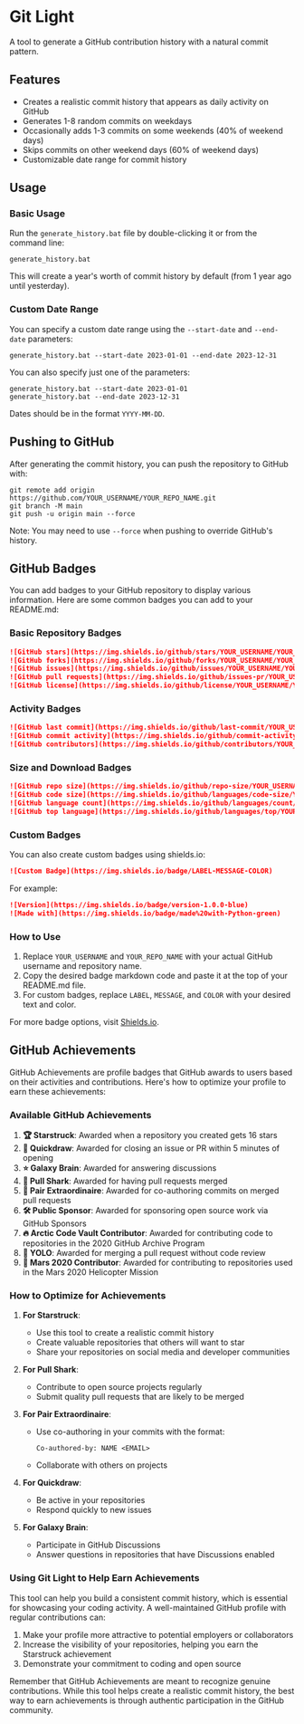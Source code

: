# Git Light

A tool to generate a GitHub contribution history with a natural commit pattern.

## Features

- Creates a realistic commit history that appears as daily activity on GitHub
- Generates 1-8 random commits on weekdays
- Occasionally adds 1-3 commits on some weekends (40% of weekend days)
- Skips commits on other weekend days (60% of weekend days)
- Customizable date range for commit history

## Usage

### Basic Usage

Run the `generate_history.bat` file by double-clicking it or from the command line:

```
generate_history.bat
```

This will create a year's worth of commit history by default (from 1 year ago until yesterday).

### Custom Date Range

You can specify a custom date range using the `--start-date` and `--end-date` parameters:

```
generate_history.bat --start-date 2023-01-01 --end-date 2023-12-31
```

You can also specify just one of the parameters:

```
generate_history.bat --start-date 2023-01-01
generate_history.bat --end-date 2023-12-31
```

Dates should be in the format `YYYY-MM-DD`.

## Pushing to GitHub

After generating the commit history, you can push the repository to GitHub with:

```
git remote add origin https://github.com/YOUR_USERNAME/YOUR_REPO_NAME.git
git branch -M main
git push -u origin main --force
```

Note: You may need to use `--force` when pushing to override GitHub's history.

## GitHub Badges

You can add badges to your GitHub repository to display various information. Here are some common badges you can add to your README.md:

### Basic Repository Badges

```markdown
![GitHub stars](https://img.shields.io/github/stars/YOUR_USERNAME/YOUR_REPO_NAME)
![GitHub forks](https://img.shields.io/github/forks/YOUR_USERNAME/YOUR_REPO_NAME)
![GitHub issues](https://img.shields.io/github/issues/YOUR_USERNAME/YOUR_REPO_NAME)
![GitHub pull requests](https://img.shields.io/github/issues-pr/YOUR_USERNAME/YOUR_REPO_NAME)
![GitHub license](https://img.shields.io/github/license/YOUR_USERNAME/YOUR_REPO_NAME)
```

### Activity Badges

```markdown
![GitHub last commit](https://img.shields.io/github/last-commit/YOUR_USERNAME/YOUR_REPO_NAME)
![GitHub commit activity](https://img.shields.io/github/commit-activity/m/YOUR_USERNAME/YOUR_REPO_NAME)
![GitHub contributors](https://img.shields.io/github/contributors/YOUR_USERNAME/YOUR_REPO_NAME)
```

### Size and Download Badges

```markdown
![GitHub repo size](https://img.shields.io/github/repo-size/YOUR_USERNAME/YOUR_REPO_NAME)
![GitHub code size](https://img.shields.io/github/languages/code-size/YOUR_USERNAME/YOUR_REPO_NAME)
![GitHub language count](https://img.shields.io/github/languages/count/YOUR_USERNAME/YOUR_REPO_NAME)
![GitHub top language](https://img.shields.io/github/languages/top/YOUR_USERNAME/YOUR_REPO_NAME)
```

### Custom Badges

You can also create custom badges using shields.io:

```markdown
![Custom Badge](https://img.shields.io/badge/LABEL-MESSAGE-COLOR)
```

For example:
```markdown
![Version](https://img.shields.io/badge/version-1.0.0-blue)
![Made with](https://img.shields.io/badge/made%20with-Python-green)
```

### How to Use

1. Replace `YOUR_USERNAME` and `YOUR_REPO_NAME` with your actual GitHub username and repository name.
2. Copy the desired badge markdown code and paste it at the top of your README.md file.
3. For custom badges, replace `LABEL`, `MESSAGE`, and `COLOR` with your desired text and color.

For more badge options, visit [Shields.io](https://shields.io/).

## GitHub Achievements

GitHub Achievements are profile badges that GitHub awards to users based on their activities and contributions. Here's how to optimize your profile to earn these achievements:

### Available GitHub Achievements

1. **🏆 Starstruck**: Awarded when a repository you created gets 16 stars
2. **🔱 Quickdraw**: Awarded for closing an issue or PR within 5 minutes of opening
3. **⭐ Galaxy Brain**: Awarded for answering discussions
4. **📝 Pull Shark**: Awarded for having pull requests merged
5. **🌱 Pair Extraordinaire**: Awarded for co-authoring commits on merged pull requests
6. **🛠️ Public Sponsor**: Awarded for sponsoring open source work via GitHub Sponsors
7. **🔥 Arctic Code Vault Contributor**: Awarded for contributing code to repositories in the 2020 GitHub Archive Program
8. **🧠 YOLO**: Awarded for merging a pull request without code review
9. **👾 Mars 2020 Contributor**: Awarded for contributing to repositories used in the Mars 2020 Helicopter Mission

### How to Optimize for Achievements

1. **For Starstruck**:
   - Use this tool to create a realistic commit history
   - Create valuable repositories that others will want to star
   - Share your repositories on social media and developer communities

2. **For Pull Shark**:
   - Contribute to open source projects regularly
   - Submit quality pull requests that are likely to be merged

3. **For Pair Extraordinaire**:
   - Use co-authoring in your commits with the format:
     ```
     Co-authored-by: NAME <EMAIL>
     ```
   - Collaborate with others on projects

4. **For Quickdraw**:
   - Be active in your repositories
   - Respond quickly to new issues

5. **For Galaxy Brain**:
   - Participate in GitHub Discussions
   - Answer questions in repositories that have Discussions enabled

### Using Git Light to Help Earn Achievements

This tool can help you build a consistent commit history, which is essential for showcasing your coding activity. A well-maintained GitHub profile with regular contributions can:

1. Make your profile more attractive to potential employers or collaborators
2. Increase the visibility of your repositories, helping you earn the Starstruck achievement
3. Demonstrate your commitment to coding and open source

Remember that GitHub Achievements are meant to recognize genuine contributions. While this tool helps create a realistic commit history, the best way to earn achievements is through authentic participation in the GitHub community.
